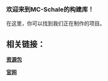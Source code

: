 ### 欢迎来到MC-Schale的构建库！

在这里，你可以找到我们正在制作的项目。

## 相关链接：

**[资源包](https://github.com/MC-Schale-Server/Resource-packs)**

**[官网](https://www.mc-schale.com/)**
